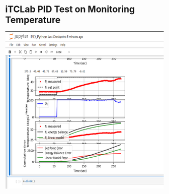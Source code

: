 # iTCLab PID Test on Monitoring Temperature
<img src="https://github.com/gredychristian/Mikrokontroller-A081_22081010195_Gredy-Christian-Hendrawan-Putra/blob/main/05-pid_python/iTCLab%20PID%20Test%20Monitoring%20Temp.png" height="500">